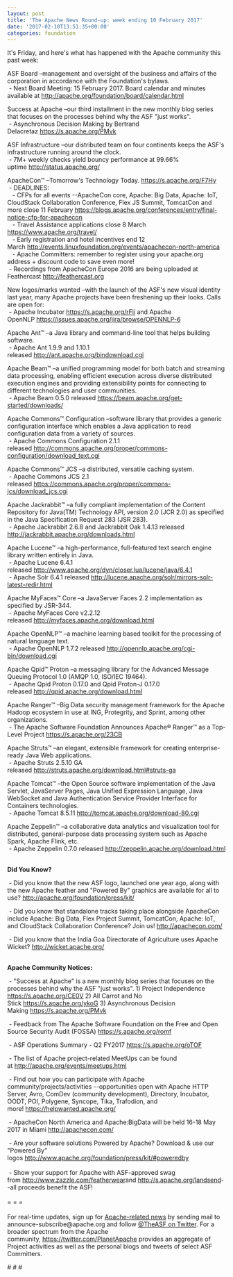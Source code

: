 ```yaml
---
layout: post
title: 'The Apache News Round-up: week ending 10 February 2017'
date: '2017-02-10T13:51:35+00:00'
categories: foundation
---
```

<p>It's Friday, and here's what has happened with the Apache community this past week:</p> 
  <div> 
    <p>ASF Board –management and oversight of the business and affairs of the corporation in accordance with the Foundation's bylaws.<br />&nbsp;- Next Board Meeting: 15 February 2017. Board calendar and minutes available at&nbsp;<a href="http://apache.org/foundation/board/calendar.html">http://apache.org/foundation/board/calendar.html</a></p> 
    <p>Success at Apache&nbsp;–our third installment in the new monthly blog series that focuses on the processes behind why the ASF &quot;just works&quot;.<br />&nbsp;- Asynchronous Decision Making by Bertrand Delacretaz&nbsp;<a href="https://s.apache.org/PMvk">https://s.apache.org/PMvk</a></p> 
    <p>ASF Infrastructure –our distributed team on four continents keeps the ASF's infrastructure running around the clock.<br />&nbsp;- 7M+ weekly checks yield bouncy performance at 99.66% uptime&nbsp;<a href="http://status.apache.org/">http://status.apache.org/</a></p> 
  </div> 
  <div> 
    <p><a href="http://status.apache.org/"></a>ApacheCon™ –Tomorrow's Technology Today.&nbsp;<a href="https://s.apache.org/F7Hy">https://s.apache.org/F7Hy</a><br />&nbsp;- DEADLINES:<br />&nbsp; &nbsp;- CFPs for all events --ApacheCon core, Apache: Big Data, Apache: IoT, CloudStack Collaboration Conference, Flex JS Summit, TomcatCon and more close 11 February&nbsp;<a href="https://blogs.apache.org/conferences/entry/final-notice-cfp-for-apachecon">https://blogs.apache.org/conferences/entry/final-notice-cfp-for-apachecon</a><br />&nbsp; &nbsp;- Travel Assistance applications close 8 March <a href="https://www.apache.org/travel/">https://www.apache.org/travel/</a><br />&nbsp; &nbsp;- Early registration and hotel incentives end 12 March&nbsp;<a href="http://events.linuxfoundation.org/events/apachecon-north-america">http://events.linuxfoundation.org/events/apachecon-north-america</a><br />&nbsp; &nbsp;- Apache Committers: remember to register using your apache.org address + discount code to save even more! <br />&nbsp;- Recordings from ApacheCon Europe 2016 are being uploaded at Feathercast&nbsp;<a href="http://feathercast.org/">http://feathercast.org</a></p>New logos/marks wanted&nbsp;–with the launch of the ASF's new visual identity last year, many Apache projects have been freshening up their looks. Calls are open for:<br />&nbsp;- Apache Incubator&nbsp;<a href="https://s.apache.org/rFii">https://s.apache.org/rFii</a>&nbsp;and&nbsp;Apache OpenNLP&nbsp;<a href="https://issues.apache.org/jira/browse/OPENNLP-6">https://issues.apache.org/jira/browse/OPENNLP-6</a> 
    <p>Apache Ant™ –a Java library and command-line tool that helps building software.<br />&nbsp;- Apache Ant 1.9.9 and 1.10.1 released&nbsp;<a href="http://ant.apache.org/bindownload.cgi">http://ant.apache.org/bindownload.cgi</a></p> 
    <p>Apache Beam™ –a unified programming model for both batch and streaming data processing, enabling efficient execution across diverse distributed execution engines and providing extensibility points for connecting to different technologies and user communities.<br />&nbsp;- Apache Beam 0.5.0 released&nbsp;<a href="https://beam.apache.org/get-started/downloads/">https://beam.apache.org/get-started/downloads/</a></p> 
    <p>Apache Commons™ Configuration –software library that provides a generic configuration interface which enables a Java application to read configuration data from a variety of sources.<br />&nbsp;- Apache Commons Configuration 2.1.1 released&nbsp;<a href="http://commons.apache.org/proper/commons-configuration/download_text.cgi">http://commons.apache.org/proper/commons-configuration/download_text.cgi</a></p> 
    <p>Apache Commons™ JCS –a distributed, versatile caching system.<br />&nbsp;- Apache Commons JCS 2.1 released&nbsp;<a href="https://commons.apache.org/proper/commons-jcs/download_jcs.cgi">https://commons.apache.org/proper/commons-jcs/download_jcs.cgi</a></p> 
    <p>Apache Jackrabbit™ –a fully compliant implementation of the Content Repository for Java(TM) Technology API, version 2.0 (JCR 2.0) as specified in the Java Specification Request 283 (JSR 283).<br />&nbsp;- Apache Jackrabbit 2.6.8 and Jackrabbit Oak 1.4.13 released <a href="http://jackrabbit.apache.org/downloads.html">http://jackrabbit.apache.org/downloads.html</a></p> 
    <p>Apache Lucene™ –a high-performance, full-featured text search engine library written entirely in Java.<br />&nbsp;- Apache Lucene 6.4.1 released&nbsp;<a href="http://www.apache.org/dyn/closer.lua/lucene/java/6.4.1">http://www.apache.org/dyn/closer.lua/lucene/java/6.4.1</a><br />&nbsp;-&nbsp;Apache Solr 6.4.1 released&nbsp;<a href="http://lucene.apache.org/solr/mirrors-solr-latest-redir.html">http://lucene.apache.org/solr/mirrors-solr-latest-redir.html</a></p> 
    <p>Apache MyFaces™ Core –a JavaServer Faces 2.2 implementation as specified by JSR-344.<br />&nbsp;- Apache MyFaces Core v2.2.12 released&nbsp;<a href="http://myfaces.apache.org/download.html">http://myfaces.apache.org/download.html</a></p> 
    <p>Apache OpenNLP™ –a machine learning based toolkit for the processing of natural language text.<br />&nbsp;- Apache OpenNLP 1.7.2 released&nbsp;<a href="http://opennlp.apache.org/cgi-bin/download.cgi">http://opennlp.apache.org/cgi-bin/download.cgi</a></p> 
    <p>Apache Qpid™ Proton –a messaging library for the Advanced Message Queuing Protocol 1.0 (AMQP 1.0, ISO/IEC 19464).<br />&nbsp;- Apache Qpid Proton 0.17.0 and Qpid Proton-J 0.17.0 released&nbsp;<a href="http://qpid.apache.org/download.html">http://qpid.apache.org/download.html</a></p> 
    <p>Apache Ranger™ –Big Data security management framework for the Apache Hadoop ecosystem in use at ING, Protegrity, and Sprint, among other organizations.<br />&nbsp;- The Apache Software Foundation Announces Apache® Ranger™ as a Top-Level Project&nbsp;<a href="https://s.apache.org/23CB">https://s.apache.org/23CB</a></p> 
    <p>Apache Struts™ –an elegant, extensible framework for creating enterprise-ready Java Web applications.<br />&nbsp;- Apache Struts 2.5.10 GA released&nbsp;<a href="http://struts.apache.org/download.html#struts-ga">http://struts.apache.org/download.html#struts-ga</a></p> 
    <p>Apache Tomcat™ –the Open Source software implementation of the Java Servlet, JavaServer Pages, Java Unified Expression Language, Java WebSocket and Java Authentication Service Provider Interface for Containers technologies.<br />&nbsp;- Apache Tomcat 8.5.11&nbsp;<a href="http://tomcat.apache.org/download-80.cgi">http://tomcat.apache.org/download-80.cgi</a></p> 
    <p>Apache Zeppelin™ –a collaborative data analytics and visualization tool for distributed, general-purpose data processing system such as Apache Spark, Apache Flink, etc.<br />&nbsp;- Apache Zeppelin 0.7.0 released&nbsp;<a href="http://zeppelin.apache.org/download.html">http://zeppelin.apache.org/download.html</a></p> 
    <p><strong><br />Did You Know?</strong></p> 
    <p><a href="http://qpid.apache.org/download.html"></a></p>&nbsp;- Did you know that the new ASF logo, launched one year ago, along with the new Apache feather and &quot;Powered By&quot; graphics are available for all to use? <a href="http://apache.org/foundation/press/kit/">http://apache.org/foundation/press/kit/</a><br /> 
    <p>&nbsp;- Did you know that standalone tracks taking place alongside ApacheCon include Apache: Big Data, Flex Project Summit, TomcatCon, Apache: IoT, and CloudStack Collaboration Conference? Join us!&nbsp;<a href="http://apachecon.com/">http://apachecon.com/</a></p> 
    <p>&nbsp;- Did you know that the India Goa Directorate of Agriculture uses Apache Wicket?&nbsp;<a href="http://wicket.apache.org/">http://wicket.apache.org/</a></p> 
    <p><strong><br />Apache Community Notices:</strong></p> 
  </div> 
  <div> 
    <p>&nbsp;- &quot;Success at Apache&quot; is a new monthly blog series that focuses on the processes behind why the ASF &quot;just works&quot;. 1) Project Independence <a href="https://s.apache.org/CE0V">https://s.apache.org/CE0V</a>&nbsp;2) All Carrot and No Stick&nbsp;<a href="https://s.apache.org/ykoG">https://s.apache.org/ykoG</a>&nbsp;3)&nbsp;Asynchronous Decision Making&nbsp;<a href="https://s.apache.org/PMvk">https://s.apache.org/PMvk</a></p> 
    <p>&nbsp;- Feedback from The Apache Software Foundation on the Free and Open Source Security Audit (FOSSA) <a href="https://s.apache.org/romf">https://s.apache.org/romf</a></p> 
    <p>&nbsp;- ASF Operations Summary - Q2 FY2017 <a href="https://s.apache.org/oTOF">https://s.apache.org/oTOF</a></p> 
    <div> 
      <p>&nbsp;- The list of Apache project-related MeetUps can be found at&nbsp;<a href="http://apache.org/events/meetups.html">http://apache.org/events/meetups.html</a></p> 
      <p>&nbsp;- Find out how you can participate with Apache community/projects/activities --opportunities open with&nbsp;Apache HTTP Server,&nbsp;Avro, ComDev (community development), Directory, Incubator, OODT, POI, Polygene, Syncope, Tika, Trafodion, and more!&nbsp;<a href="https://helpwanted.apache.org/">https://helpwanted.apache.org/</a></p> 
    </div> 
    <p>&nbsp;- ApacheCon North America and Apache:BigData will be held 16-18 May 2017 in Miami&nbsp;<a href="http://apachecon.com/">http://apachecon.com/<br /></a></p> 
    <div>&nbsp;- Are your software solutions Powered by Apache? Download &amp; use our &quot;Powered By&quot; logos&nbsp;<a href="http://www.apache.org/foundation/press/kit/#poweredby">http://www.apache.org/foundation/press/kit/#poweredby</a></div> 
    <div><br /></div> 
    <div>&nbsp;- Show your support for Apache with ASF-approved swag from&nbsp;<a href="http://www.zazzle.com/featherwear">http://www.zazzle.com/featherwear</a>and&nbsp;<a href="http://s.apache.org/landsend">http://s.apache.org/landsend</a>--all proceeds benefit the ASF!&nbsp;</div> 
    <div><br /></div> 
    <div>= = =</div> 
    <div><br /></div> 
    <div>For real-time updates, sign up for <a href="http://apache.org/foundation/mailinglists.html#foundation-announce">Apache-related news</a> by sending mail to announce-subscribe@apache.org and follow <a href="https://twitter.com/TheASF">@TheASF on Twitter</a>. For a broader spectrum from the Apache community,&nbsp;<a href="http://s.apache.org/landsend">https://twitter.com/PlanetApache</a> provides an aggregate of Project activities as well as the personal blogs and tweets of select ASF Committers.</div> 
  </div> 
  <p># # #</p>

